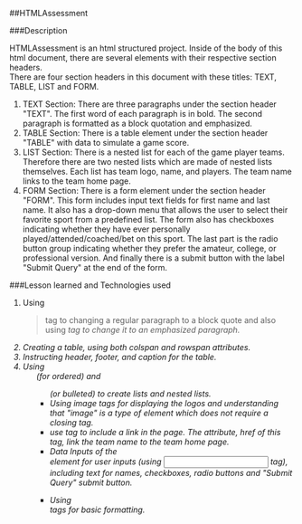 ##HTMLAssessment

###Description

HTMLAssessment is an html structured project.
Inside of the body of this html document, there are several elements with their respective section headers.  
There are four section headers in this document with these titles: TEXT, TABLE, LIST and FORM.
1. TEXT Section:
There are three paragraphs under the section header "TEXT". The first word of each paragraph is in bold. The second paragraph is formatted as a block quotation and emphasized.
2. TABLE Section:
There is a table element under the section header "TABLE" with data to simulate a game score.
3. LIST Section:
There is a nested list for each of the game player teams. Therefore there are two nested lists which are made of nested lists themselves. Each list has team logo, name, and players. The team name links to the team home page.
4. FORM Section:
There is a form element under the section header "FORM". This form includes input text fields for first name and last name. It also has a drop-down menu that allows the user to select their favorite sport from a predefined list. The form also has checkboxes indicating whether they have ever personally played/attended/coached/bet on this sport. The last part is the radio button group indicating whether they prefer the amateur, college, or professional version. And finally there is a submit button with the label "Submit Query" at the end of the form.

###Lesson learned and Technologies used
1. Using <blockquote> tag to changing a regular paragraph to a block quote and also using <em> tag to change it to an emphasized paragraph.
2. Creating a table, using both colspan and rowspan attributes.
3. Instructing header, footer, and caption for the table.
4. Using <ol> (for ordered) and <ul> (or bulleted) to create lists and nested lists.
5. Using image tags for displaying the logos and understanding that "image" is a type of element which does not require a closing tag.
6. use <a> tag to include a link in the page. The attribute, href of this tag, link the team name to the team home page.
7. Data Inputs of the <form> element for user inputs (using <input> tag), including text for names, checkboxes, radio buttons and "Submit Query" submit button.
8. Using <br> tags for basic formatting.
